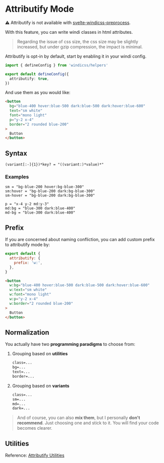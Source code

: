 
# Attributify Mode

:warning: Attributify is not available with [svelte-windicss-preprocess](https://github.com/windicss/svelte-windicss-preprocess).

With this feature, you can write windi classes in html attributes.

> Regarding the issue of css size, the css size may be slightly increased, but under gzip compression, the impact is minimal.

Attributify is opt-in by default, start by enabling it in your windi config.

```ts windi.config.ts
import { defineConfig } from 'windicss/helpers'

export default defineConfig({
  attributify: true,
})
```

And use them as you would like:

```html
<button 
  bg="blue-400 hover:blue-500 dark:blue-500 dark:hover:blue-600"
  text="sm white"
  font="mono light"
  p="y-2 x-4"
  border="2 rounded blue-200"
>
  Button
</button>
```

## Syntax

```
(variant[:-]{1})*key? = "((variant:)*value)*"
```

### Examples

```
sm = "bg-blue-200 hover:bg-blue-300"
sm:hover = "bg-blue-200 dark:bg-blue-300"
sm-hover = "bg-blue-200 dark:bg-blue-300"

p = "x-4 y-2 md:y-3"
md:bg = "blue-300 dark:blue-400"
md-bg = "blue-300 dark:blue-400"
```

## Prefix

If you are concerned about naming confliction, you can add custom prefix to attributify mode by:

```js windi.config.js
export default {
  attributify: {
    prefix: 'w:',
  },
}
```

```html
<button 
  w:bg="blue-400 hover:blue-500 dark:blue-500 dark:hover:blue-600"
  w:text="sm white"
  w:font="mono light"
  w:p="y-2 x-4"
  w:border="2 rounded blue-200"
>
  Button
</button>
```

## Normalization

You actually have two **programming paradigms** to choose from:

1. Grouping based on **utilities**

   ```html
   class=...
   bg=...
   text=...
   border=...
   ```

2. Grouping based on **variants**

   ```html
   class=...
   sm=...
   md=...
   dark=...
   ```

> And of course, you can also **mix them**, but I personally **don't recommend**. Just choosing one and stick to it. You will find your code becomes clearer.

## Utilities

Reference: [Attributify Utilities](/posts/attributify.html#utilities)
